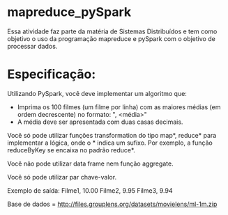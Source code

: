 # mapreduce_pySpark
Essa atividade faz parte da matéria de Sistemas Distribuídos e tem como objetivo o uso da programação mapreduce e pySpark com o objetivo de processar dados.


# Especificação:


Utilizando PySpark, você deve implementar um algoritmo que:
- Imprima os 100 filmes (um filme por linha) com as maiores médias (em ordem decrescente) no formato: "<nome do filme>, <média>"
- A média deve ser apresentada com duas casas decimais.


Você só pode utilizar funções transformation do tipo map*, reduce* para implementar a lógica, onde o * indica um sufixo. Por exemplo, a função reduceByKey se encaixa no padrão reduce*.


Você não pode utilizar data frame nem função aggregate.


Você só pode utilizar par chave-valor.


Exemplo de saída:
Filme1, 10.00
Filme2, 9.95
Filme3, 9.94

  
  
  
  Base de dados =  http://files.grouplens.org/datasets/movielens/ml-1m.zip
